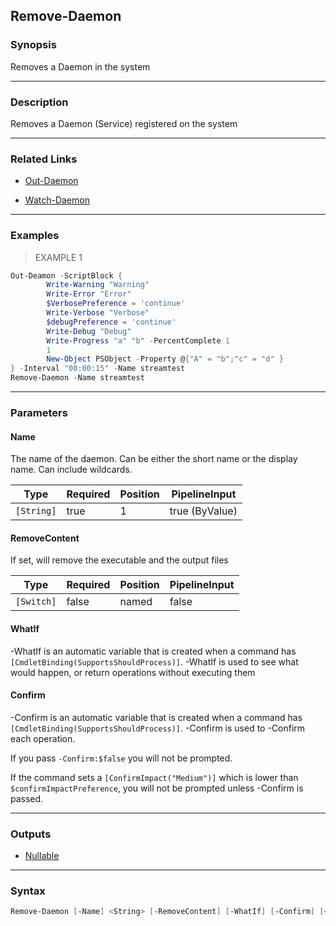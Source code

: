 Remove-Daemon
-------------

### Synopsis
Removes a Daemon in the system

---

### Description

Removes a Daemon (Service) registered on the system

---

### Related Links
* [Out-Daemon](Out-Daemon)

* [Watch-Daemon](Watch-Daemon)

---

### Examples
> EXAMPLE 1

```PowerShell
Out-Deamon -ScriptBlock {    
        Write-Warning "Warning"
        Write-Error "Error"
        $VerbosePreference = 'continue'
        Write-Verbose "Verbose"
        $debugPreference = 'continue'
        Write-Debug "Debug"
        Write-Progress "a" "b" -PercentComplete 1
        1
        New-Object PSObject -Property @{"A" = "b";"c" = "d" }
} -Interval "00:00:15" -Name streamtest
Remove-Daemon -Name streamtest
```

---

### Parameters
#### **Name**
The name of the daemon.  Can be either the short name or the display name.  Can include wildcards.

|Type      |Required|Position|PipelineInput |
|----------|--------|--------|--------------|
|`[String]`|true    |1       |true (ByValue)|

#### **RemoveContent**
If set, will remove the executable and the output files

|Type      |Required|Position|PipelineInput|
|----------|--------|--------|-------------|
|`[Switch]`|false   |named   |false        |

#### **WhatIf**
-WhatIf is an automatic variable that is created when a command has ```[CmdletBinding(SupportsShouldProcess)]```.
-WhatIf is used to see what would happen, or return operations without executing them
#### **Confirm**
-Confirm is an automatic variable that is created when a command has ```[CmdletBinding(SupportsShouldProcess)]```.
-Confirm is used to -Confirm each operation.

If you pass ```-Confirm:$false``` you will not be prompted.

If the command sets a ```[ConfirmImpact("Medium")]``` which is lower than ```$confirmImpactPreference```, you will not be prompted unless -Confirm is passed.

---

### Outputs
* [Nullable](https://learn.microsoft.com/en-us/dotnet/api/System.Nullable)

---

### Syntax
```PowerShell
Remove-Daemon [-Name] <String> [-RemoveContent] [-WhatIf] [-Confirm] [<CommonParameters>]
```
